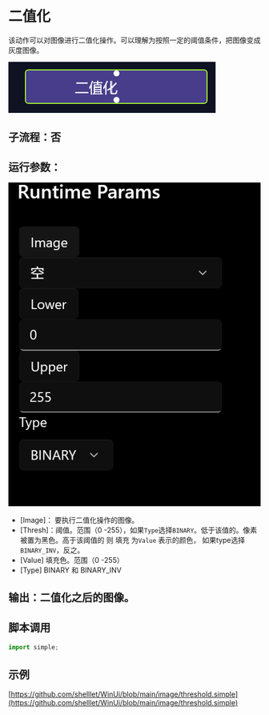 # 二值化 
该动作可以对图像进行二值化操作。可以理解为按照一定的阈值条件，把图像变成灰度图像。

![action](./images/03.png ':size=90%')


## 子流程：**否**

## 运行参数：
![param](./images/04.png ':size=90%')

* [Image]： 要执行二值化操作的图像。
* [Thresh]：阈值。范围（0 -255），如果`Type`选择`BINARY`。低于该值的。像素被置为黑色。高于该阈值的 则 填充 为`Value` 表示的颜色， 如果type选择`BINARY_INV`，反之。
* [Value] 填充色。范围（0 -255）
* [Type] BINARY 和 BINARY_INV

## 输出：二值化之后的图像。


## 脚本调用

```python
import simple;

```

## 示例

[https://github.com/shelllet/WinUi/blob/main/image/threshold.simple](https://github.com/shelllet/WinUi/blob/main/image/threshold.simple)


